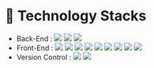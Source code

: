 <h1>🔨 Technology Stacks</h1>
<ul>
  <li>
    Back-End : <img src="https://img.shields.io/badge/Spring-6DB33F?style=flat&logo=spring&logoColor=white"/> <img src="https://img.shields.io/badge/Spring Boot-6DB33F?style=flat&logo=springboot&logoColor=white"/>
               <img src="https://img.shields.io/badge/Java-1572B6?style=flat&logo=openjdk&logoColor=white"/>
  </li>
  <li>
    Front-End : <img src="https://img.shields.io/badge/React-61DAFB?style=flat&logo=React&logoColor=white"/> <img src="https://img.shields.io/badge/JavaScript-F7DF1E?style=flat&logo=javascript&logoColor=white"/>
                <img src="https://img.shields.io/badge/HTML5-E34F26?style=flat&logo=html5&logoColor=white"/> <img src="https://img.shields.io/badge/CSS-1572B6?style=flat&logo=css3&logoColor=white"/>
                <img src="https://img.shields.io/badge/Sass-CC6699?style=flat&logo=sass&logoColor=white"/> <img src="https://img.shields.io/badge/JQuery-0769AD?style=flat&logo=jquery&logoColor=white"/>
                <img src="https://img.shields.io/badge/BootStrap-7952B3?style=flat&logo=bootstrap&logoColor=white"/> <img src="https://img.shields.io/badge/Redux-764ABC?style=flat&logo=redux&logoColor=white"/>
                <img src="https://img.shields.io/badge/Axios-5A29E4?style=flat&logo=axios&logoColor=white"/>
  </li>
  <li>
    Version Control : <img src="https://img.shields.io/badge/Git-F05032?style=flat&logo=git&logoColor=white"/> <img src="https://img.shields.io/badge/GitHub-181717?style=flat&logo=github&logoColor=white"/> 
  </li>
</ul>
</ul>




